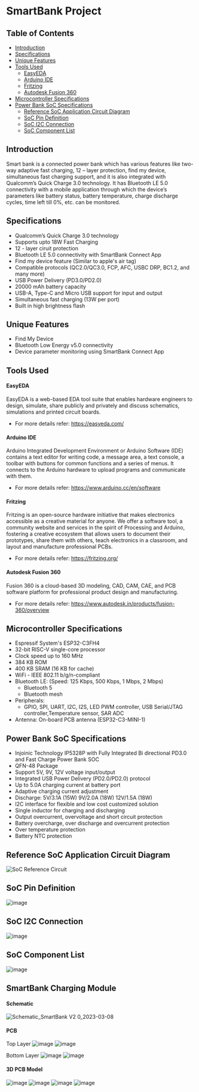 SmartBank Project<a name="TOP"></a>
===================

## Table of Contents
* [Introduction](#Introduction)
* [Specifications](#Specifications)
* [Unique Features](#Unique-Features)
* [Tools Used](#Tools-Used)
  * [EasyEDA](#EasyEDA)
  * [Arduino IDE](#Arduino-IDE)
  * [Fritzing](#Fritzing)
  * [Autodesk Fusion 360](#Autodesk-Fusion-360)
* [Microcontroller Specifications](#Microcontroller-Specifications)
* [Power Bank SoC Specifications](#Power-Bank-SoC-Specifications)
  * [Reference SoC Application Circuit Diagram](#Reference-SoC-Application-Circuit-Diagram)
  * [SoC Pin Definition](#SoC-Pin-Definition)
  * [SoC I2C Connection](#SoC-I2C-Connection)
  * [SoC Component List](#SoC-Component-List)


## Introduction
Smart bank is a connected power bank which has various features like two-way adaptive fast charging, 12 – layer protection, find my device, simultaneous fast charging support, and it is also integrated with Qualcomm’s Quick Charge 3.0 technology. It has Bluetooth LE 5.0 connectivity with a mobile application through which the device’s parameters like battery status, battery temperature, charge discharge cycles, time left till 0%, etc. can be monitored.

## Specifications
* Qualcomm’s Quick Charge 3.0 technology
* Supports upto 18W Fast Charging
* 12 - layer ciruit protection
* Bluetooth LE 5.0 connectivity with SmartBank Connect App
* Find my device feature (Similar to apple's air tag)
* Compatible protocols (QC2.0/QC3.0, FCP, AFC, USBC DRP, BC1.2, and many more)
* USB Power Delivery (PD3.0/PD2.0)
* 20000 mAh battery capacity
* USB-A, Type-C and Micro USB support for input and output
* Simultaneous fast charging (13W per port)
* Built in high brightness flash

## Unique Features
* Find My Device
* Bluetooth Low Energy v5.0 connectivity
* Device parameter monitoring using SmartBank Connect App

## Tools Used
#### EasyEDA
EasyEDA is a web-based EDA tool suite that enables hardware engineers to design, simulate, share publicly and privately and discuss schematics, simulations and printed circuit boards.
* For more details refer: <https://easyeda.com/>

#### Arduino IDE 
Arduino Integrated Development Environment or Arduino Software (IDE) contains a text editor for writing code, a message area, a text console, a toolbar with buttons for common functions and a series of menus. It connects to the Arduino hardware to upload programs and communicate with them. 
* For more details refer: <https://www.arduino.cc/en/software>

#### Fritzing
Fritzing is an open-source hardware initiative that makes electronics accessible as a creative material for anyone. We offer a software tool, a community website and services in the spirit of Processing and Arduino, fostering a creative ecosystem that allows users to document their prototypes, share them with others, teach electronics in a classroom, and layout and manufacture professional PCBs. 
* For more details refer: <https://fritzing.org/>

#### Autodesk Fusion 360
Fusion 360 is a cloud-based 3D modeling, CAD, CAM, CAE, and PCB software platform for professional product design and manufacturing. 
* For more details refer: <https://www.autodesk.in/products/fusion-360/overview>

## Microcontroller Specifications
* Espressif System's ESP32-C3FH4
* 32-bit RISC-V single-core processor
* Clock speed up to 160 MHz
* 384 KB ROM
* 400 KB SRAM (16 KB for cache)
* WiFi - IEEE 802.11 b/g/n-compliant
* Bluetooth LE: (Speed: 125 Kbps, 500 Kbps, 1 Mbps, 2 Mbps)
  * Bluetooth 5
  * Bluetooth mesh
* Peripherals: 
  * GPIO, SPI, UART, I2C, I2S, LED PWM controller, USB Serial/JTAG controller,Temperature sensor, SAR ADC
* Antenna: On-board PCB antenna (ESP32-C3-MINI-1)

## Power Bank SoC Specifications
* Injoinic Technology IP5328P with Fully Integrated Bi directional PD3.0 and Fast Charge Power Bank SOC
* QFN-48 Package
* Support 5V, 9V, 12V voltage input/output
* Integrated USB Power Delivery (PD2.0/PD2.0) protocol
* Up to 5.0A charging current at battery port
* Adaptive charging current adjustment
* Discharge: 5V/3.1A (15W) 9V/2.0A (18W) 12V/1.5A (18W)
* I2C interface for flexible and low cost customized solution
* Single inductor for charging and discharging
* Output overcurrent, overvoltage and short circuit protection
* Battery overcharge, over discharge and overcurrent protection
* Over temperature protection
* Battery NTC protection

## Reference SoC Application Circuit Diagram
![SoC Reference Circuit](https://user-images.githubusercontent.com/127144315/223557157-5dd1aef8-1442-42fd-9f8d-2e75b665941f.png)

## SoC Pin Definition
![image](https://user-images.githubusercontent.com/127144315/223557740-36cd38b4-8c98-4057-8497-7916965bfec5.png)

## SoC I2C Connection
![image](https://user-images.githubusercontent.com/127144315/223559000-46c6d3b1-e2b1-4314-a11c-d28ab26bb6c2.png)

## SoC Component List
![image](https://user-images.githubusercontent.com/127144315/223559292-1a4c5e33-c9f5-49dd-859c-daf2097a57c7.png)

## SmartBank Charging Module
#### Schematic
![Schematic_SmartBank V2 0_2023-03-08](https://user-images.githubusercontent.com/127144315/223560833-468495cc-5802-4742-908d-133820ef0a78.png)

#### PCB
Top Layer
![image](https://user-images.githubusercontent.com/127144315/223562499-f002172f-948f-4635-8494-f3c16681e8b9.png)
![image](https://user-images.githubusercontent.com/127144315/223562064-7aebca20-e865-46a4-b882-e0b92bd076da.png)

Bottom Layer
![image](https://user-images.githubusercontent.com/127144315/223562559-14fdf376-e826-458a-b7b0-674ca9e3361d.png)
![image](https://user-images.githubusercontent.com/127144315/223561978-77fc8a1d-ea9c-48ac-8302-9f5ba9f3dc8b.png)

#### 3D PCB Model
![image](https://user-images.githubusercontent.com/127144315/223563612-a5669cda-3361-4dfd-ac4c-55b85a82aaa7.png)
![image](https://user-images.githubusercontent.com/127144315/223563678-b7caccbc-5913-4156-8b43-8a8badca0208.png)
![image](https://user-images.githubusercontent.com/127144315/223563867-22ac1ca5-fe47-4f34-ab56-8b9cfc9a6b94.png)
![image](https://user-images.githubusercontent.com/127144315/223563956-5cb6a7f8-9836-47d8-9def-073787bb7be8.png)
